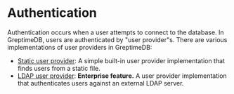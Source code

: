 # Authentication

Authentication occurs when a user attempts to connect to the database. In GreptimeDB, users are authenticated by "user
provider"s. There are various implementations of user providers in GreptimeDB:

- [Static user provider](./static.md): A simple built-in user provider implementation that finds users from a static
  file.
- [LDAP user provider](./ldap.md): **Enterprise feature.** A user provider implementation that authenticates users against an external LDAP
  server.


